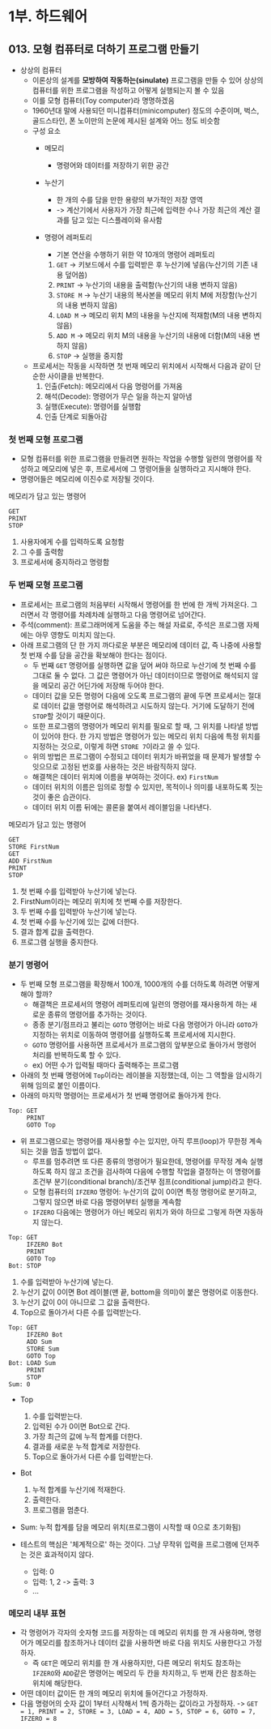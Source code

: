 # 1부. 하드웨어

## 013. 모형 컴퓨터로 더하기 프로그램 만들기

- 상상의 컴퓨터
  - 이론상의 설계를 **모방하여 작동하는(sinulate)** 프로그램을 만들 수 있어 상상의 컴퓨터를 위한 프로그램을 작성하고 어떻게 실행되는지 볼 수 있음
  - 이를 모형 컴퓨터(Toy computer)라 명명하겠음
  - 1960년대 말에 사용되던 미니컴퓨터(minicomputer) 정도의 수준이며, 벅스, 골드스타인, 폰 노이만의 논문에 제시된 설계와 어느 정도 비슷함
  - 구성 요소
    - 메모리
      - 명령어와 데이터를 저장하기 위한 공간
    - 누산기
      - 한 개의 수를 담을 만한 용량의 부가적인 저장 영역
      - -> 계산기에서 사용자가 가장 최근에 입력한 수나 가장 최근의 계산 결과를 담고 있는 디스플레이와 유사함
    - 명령어 레퍼토리
      - 기본 연산을 수행하기 위한 약 10개의 명령어 레퍼토리
      
      1. `GET` -> 키보드에서 수를 입력받은 후 누산기에 넣음(누산기의 기존 내용 덮어씀)
      2. `PRINT` -> 누산기의 내용을 출력함(누산기의 내용 변하지 않음)
      3. `STORE M` -> 누산기 내용의 복사본을 메모리 위치 M에 저장함(누산기의 내용 변하지 않음)
      4. `LOAD M` -> 메모리 위치 M의 내용을 누산지에 적재함(M의 내용 변하지 않음)
      5. `ADD M` -> 메모리 위치 M의 내용을 누산기의 내용에 더함(M의 내용 변하지 않음)
      6. `STOP` -> 실행을 중지함
  - 프로세서는 작동을 시작하면 첫 번재 메모리 위치에서 시작해서 다음과 같이 단순한 사이클을 반복한다.
    1. 인출(Fetch): 메모리에서 다음 명령어를 가져옴
    2. 해석(Decode): 명령어가 무슨 일을 하는지 알아냄
    3. 실행(Execute): 명령어를 실행함
    4. 인출 단계로 되돌아감

### 첫 번째 모형 프로그램

- 모형 컴퓨터를 위한 프로그램을 만들려면 원하는 작업을 수행할 일련의 명령어를 작성하고 메모리에 넣은 후, 프로세서에 그 명령어들을 실행하라고 지시해야 한다.
- 명령어들은 메모리에 이진수로 저장될 것이다.

메모리가 담고 있는 명령어

```
GET
PRINT
STOP
```

1. 사용자에게 수를 입력하도록 요청함
2. 그 수를 출력함
3. 프로세서에 중지하라고 명령함

### 두 번째 모형 프로그램

- 프로세서는 프로그램의 처음부터 시작해서 명령어를 한 번에 한 개씩 가져온다. 그러면서 각 명령어를 차례차례 실행하고 다음 명령어로 넘어간다.
- 주석(comment): 프로그래머에게 도움을 주는 해설 자료로, 주석은 프로그램 자체에는 아무 영향도 미치지 않는다.
- 아래 프로그램의 단 한 가지 까다로운 부분은 메모리에 데이터 값, 즉 나중에 사용할 첫 번재 수를 담을 공간을 확보해야 한다는 점이다.
  - 두 번째 `GET` 명령어를 실행하면 값을 덮어 써야 하므로 누산기에 첫 번째 수를 그대로 둘 수 없다. 그 값은 명령어가 아닌 데이터이므로 명령어로 해석되지 않을 메모리 공간 어딘가에 저장해 두어야 한다.
  - 데이터 값을 모든 명령어 다음에 오도록 프로그램의 끝에 두면 프로세서는 절대로 데이터 값을 명령어로 해석하려고 시도하지 않는다. 거기에 도달하기 전에 `STOP`할 것이기 때문이다.
  - 또한 프로그램의 명령어가 메모리 위치를 필요로 할 때, 그 위치를 나타낼 방법이 있어야 한다. 한 가지 방법은 명령어가 있는 메모리 위치 다음에 특정 위치를 지정하는 것으로, 이렇게 하면 `STORE 7`이라고 쓸 수 있다.
  - 위의 방법은 프로그램이 수정되고 데이터 위치가 바뀌었을 때 문제가 발생할 수 잇으므로 고정된 번호를 사용하는 것은 바람직하지 않다.
  - 해결책은 데이터 위치에 이름을 부여하는 것이다. ex) `FirstNum`
  - 데이터 위치의 이름은 임의로 정할 수 있지만, 목적이나 의미를 내포하도록 짓는 것이 좋은 습관이다.
  - 데이터 위치 이름 뒤에는 콜론을 붙여서 레이블임을 나타낸다.

메모리가 담고 있는 명령어

```
GET
STORE FirstNum
GET
ADD FirstNum
PRINT
STOP
```

1. 첫 번째 수를 입력받아 누산기에 넣는다.
2. FirstNum이라는 메모리 위치에 첫 번째 수를 저장한다.
3. 두 번째 수를 입력받아 누산기에 넣는다.
4. 첫 번째 수를 누산기에 있는 값에 더한다.
5. 결과 합계 값을 출력한다.
6. 프로그램 실행을 중지한다.

### 분기 명령어

- 두 번째 모형 프로그램을 확장해서 100개, 1000개의 수를 더하도록 하려면 어떻게 해야 할까?
  - 해결책은 프로세서의 명령어 레퍼토리에 일련의 명령어를 재사용하게 하는 새로운 종류의 명령어를 추가하는 것이다.
  - 종종 분기/점프라고 불리는 `GOTO` 명령어는 바로 다음 명령어가 아니라 `GOTO`가 지정하는 위치로 이동하여 명령어를 실행하도록 프로세서에 지시한다.
  - `GOTO` 명령어를 사용하면 프로세서가 프로그램의 앞부분으로 돌아가서 명령어 처리를 반복하도록 할 수 있다.
  - ex) 어떤 수가 입력될 때마다 출력해주는 프로그램
- 아래의 첫 번째 명령어에 `Top`이라는 레이블을 지정했는데, 이는 그 역할을 암시하기 위해 임의로 붙인 이름이다.
- 아래의 마지막 명령어는 프로세서가 첫 번째 명령어로 돌아가게 한다.

```
Top: GET
     PRINT
     GOTO Top
```

- 위 프로그램으로는 명령어를 재사용할 수는 있지만, 아직 루프(loop)가 무한정 계속되는 것을 멈출 방법이 없다.
  - 루프를 멈추려면 또 다른 종류의 명령어가 필요한데, 명령어를 무작정 계속 실행하도록 하지 않고 조건을 검사하여 다음에 수행할 작업을 결정하는 이 명령어를 조건부 분기(conditional branch)/조건부 점프(conditional jump)라고 한다.
  - 모형 컴퓨터의 `IFZERO` 명령어: 누산기의 값이 0이면 특정 명령어로 분기하고, 그렇지 않으면 바로 다음 명령어부터 실행을 계속함
  - `IFZERO` 다음에는 명령어가 아닌 메모리 위치가 와야 하므로 그렇게 하면 자동하지 않는다.

```
Top: GET
     IFZERO Bot
     PRINT
     GOTO Top
Bot: STOP
```

1. 수를 입력받아 누산기에 넣는다.
2. 누산기 값이 0이면 Bot 레이블(맨 끝, bottom을 의미)이 붙은 명령어로 이동한다.
3. 누산기 값이 0이 아니므로 그 값을 출력한다.
4. Top으로 돌아가서 다른 수를 입력받는다.

```
Top: GET
     IFZERO Bot
     ADD Sum
     STORE Sum
     GOTO Top
Bot: LOAD Sum
     PRINT
     STOP
Sum: 0
```

- Top
  1. 수를 입력받는다.
  2. 입력된 수가 0이면 Bot으로 간다.
  3. 가장 최근의 값에 누적 합계를 더한다.
  4. 결과를 새로운 누적 합계로 저장한다.
  5. Top으로 돌아가서 다른 수를 입력받는다.
- Bot
  1. 누적 합계를 누산기에 적재한다.
  2. 출력한다.
  3. 프로그램을 멈춘다.
- Sum: 누적 합계를 담을 메모리 위치(프로그램이 시작할 때 0으로 초기화됨)

- 테스트의 핵심은 '체계적으로' 하는 것이다. 그냥 무작위 입력을 프로그램에 던져주는 것은 효과적이지 않다.
  - 입력: 0
  - 입력: 1, 2 -> 출력: 3
  - ...

### 메모리 내부 표현

- 각 명령어가 각자의 숫자형 코드를 저장하는 데 메모리 위치를 한 개 사용하며, 명령어가 메모리를 참조하거나 데이터 값을 사용하면 바로 다음 위치도 사용한다고 가정하자.
  - 즉 `GET`은 메모리 위치를 한 개 사용하지만, 다른 메모리 위치도 참조하는 `IFZERO`와 `ADD`같은 명령어는 메모리 두 칸을 차지하고, 두 번재 칸은 참조하는 위치에 해당한다.
- 어떤 데이터 값이든 한 개의 메모리 위치에 들어간다고 가정하자.
- 다음 명령어의 숫자 값이 1부터 시작해서 1씩 증가하는 값이라고 가정하자. -> `GET = 1, PRINT = 2, STORE = 3, LOAD = 4, ADD = 5, STOP = 6, GOTO = 7, IFZERO = 8`
